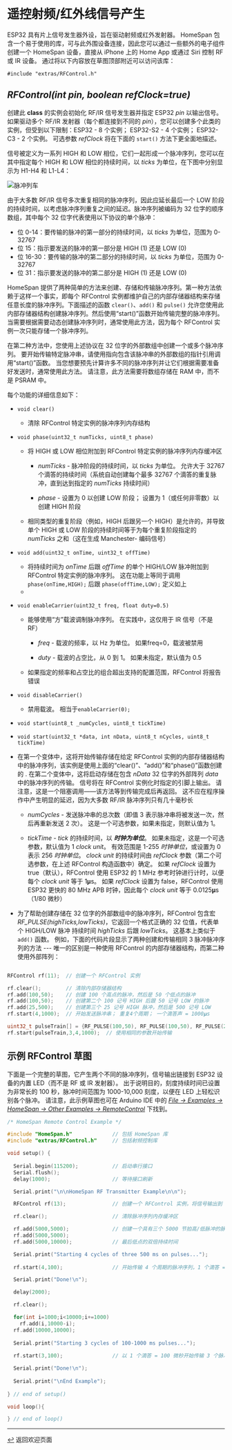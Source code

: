 # 遥控射频/红外线信号产生

ESP32 具有片上信号发生器外设，旨在驱动射频或红外发射器。 HomeSpan 包含一个易于使用的库，可与此外围设备连接，因此您可以通过一些额外的电子组件创建一个 HomeSpan 设备，直接从 iPhone 上的 Home App 或通过 Siri 控制 RF 或 IR 设备。 通过将以下内容放在草图顶部附近可以访问该库：

`#include "extras/RFControl.h"`

## *RFControl(int pin, boolean refClock=true)*

创建此 **class** 的实例会初始化 RF/IR 信号发生器并指定 ESP32 *pin* 以输出信号。 如果驱动多个 RF/IR 发射器（每个都连接到不同的 *pin*），您可以创建多个此类的实例，但受到以下限制：ESP32 - 8 个实例； ESP32-S2 - 4 个实例； ESP32-C3 - 2 个实例。 可选参数 *refClock* 将在下面的 `start()` 方法下更全面地描述。

信号被定义为一系列 HIGH 和 LOW 相位，它们一起形成一个脉冲序列，您可以在其中指定每个 HIGH 和 LOW 相位的持续时间，以 *ticks* 为单位，在下图中分别显示为 H1-H4 和 L1-L4：

![脉冲列车](images/pulseTrain.png)

由于大多数 RF/IR 信号多次重复相同的脉冲序列，因此应延长最后一个 LOW 阶段的持续时间，以考虑脉冲序列重复之间的延迟。脉冲序列被编码为 32 位字的顺序数组，其中每个 32 位字代表使用以下协议的单个脉冲：

  * 位 0-14：要传输的脉冲的第一部分的持续时间，以 *ticks* 为单位，范围为 0-32767
  * 位 15：指示要发送的脉冲的第一部分是 HIGH (1) 还是 LOW (0)
  * 位 16-30：要传输的脉冲的第二部分的持续时间，以 *ticks* 为单位，范围为 0-32767
  * 位 31：指示要发送的脉冲的第二部分是 HIGH (1) 还是 LOW (0)

HomeSpan 提供了两种简单的方法来创建、存储和传输脉冲序列。第一种方法依赖于这样一个事实，即每个 RFControl 实例都维护自己的内部存储器结构来存储任意长度的脉冲序列。下面描述的函数 `clear()`、`add()` 和 `pulse()` 允许您使用此内部存储器结构创建脉冲序列。然后使用“start()”函数开始传输完整的脉冲序列。当需要根据需要动态创建脉冲序列时，通常使用此方法，因为每个 RFControl 实例一次只能存储一个脉冲序列。

在第二种方法中，您使用上述协议在 32 位字的外部数组中创建一个或多个脉冲序列。 要开始传输特定脉冲串，请使用指向包含该脉冲串的外部数组的指针引用调用“start()”函数。 当您想要预先计算许多不同的脉冲序列并让它们根据需要准备好发送时，通常使用此方法。 请注意，此方法需要将数组存储在 RAM 中，而不是 PSRAM 中。

每个功能的详细信息如下：

* `void clear()`

  * 清除 RFControl 特定实例的脉冲序列内存结构

* `void phase(uint32_t numTicks, uint8_t phase)`

  * 将 HIGH 或 LOW 相位附加到 RFControl 特定实例的脉冲序列内存缓冲区

    * *numTicks* - 脉冲阶段的持续时间，以 *ticks* 为单位。 允许大于 32767 个滴答的持续时间（系统自动创建每个最多 32767 个滴答的重复脉冲，直到达到指定的 *numTicks* 持续时间）
    
    * *phase* - 设置为 0 以创建 LOW 阶段； 设置为 1（或任何非零数）以创建 HIGH 阶段
    
  * 相同类型的重复阶段（例如，HIGH 后跟另一个 HIGH）是允许的，并导致单个 HIGH 或 LOW 阶段的持续时间等于为每个重复阶段指定的 *numTicks* 之和（这在生成 Manchester- 编码信号）

* `void add(uint32_t onTime, uint32_t offTime)`

  * 将持续时间为 *onTime* 后跟 *offTime* 的单个 HIGH/LOW 脉冲附加到 RFControl 特定实例的脉冲序列。 这在功能上等同于调用 `phase(onTime,HIGH);` 后跟 `phase(offTime,LOW);` 定义如上
  * 
* `void enableCarrier(uint32_t freq, float duty=0.5)`

  * 能够使用“方”载波调制脉冲序列。 在实践中，这仅用于 IR 信号（不是 RF）
  
    * *freq* - 载波的频率，以 Hz 为单位。 如果freq=0，载波被禁用
    
    * *duty* - 载波的占空比，从 0 到 1。 如果未指定，默认值为 0.5

  * 如果指定的频率和占空比的组合超出支持的配置范围，RFControl 将报告错误

* `void disableCarrier()`

  * 禁用载波。 相当于`enableCarrier(0);`

* `void start(uint8_t _numCycles, uint8_t tickTime)`
* `void start(uint32_t *data, int nData, uint8_t nCycles, uint8_t tickTime)`

 * 在第一个变体中，这将开始传输存储在给定 RFControl 实例的内部存储器结构中的脉冲序列，该实例是使用上面的“clear()”、“add()”和“phase()”函数创建的 . 在第二个变体中，这将启动存储在包含 *nData* 32 位字的外部阵列 *data* 中的脉冲序列的传输。 信号将在 RFControl 实例化时指定的引脚上输出。 请注意，这是一个阻塞调用——该方法等到传输完成后再返回。 这不应在程序操作中产生明显的延迟，因为大多数 RF/IR 脉冲序列只有几十毫秒长
 
   * *numCycles* - 发送脉冲串的总次数（即值 3 表示脉冲串将被发送一次，然后再重新发送 2 次）。 这是一个可选参数，如果未指定，则默认值为 1。
   
   * *tickTime* - *tick* 的持续时间，以 ***时钟为单位***。 如果未指定，这是一个可选参数，默认值为 1 *clock unit*。 有效范围是 1-255 *时钟单位*，或设置为 0 表示 256 *时钟单位*。 *clock unit* 的持续时间由 *refClock* 参数（第二个可选参数，在上述 RFControl 构造函数中）确定。 如果 *refClock* 设置为 true（默认），RFControl 使用 ESP32 的 1 MHz 参考时钟进行计时，以便每个 *clock unit* 等于 1𝛍s。 如果 *refClock* 设置为 false，RFControl 使用 ESP32 更快的 80 MHz APB 时钟，因此每个 *clock unit* 等于 0.0125𝛍s（1/80 微秒）
   
* 为了帮助创建存储在 32 位字的外部数组中的脉冲序列，RFControl 包含宏 *RF_PULSE(highTicks,lowTicks)*，它返回一个格式正确的 32 位值，代表单个 HIGH/LOW 脉冲 持续时间 *highTicks* 后跟 *lowTicks*。 这基本上类似于`add()` 函数。 例如，下面的代码片段显示了两种创建和传输相同 3 脉冲脉冲序列的方法 --- 唯一的区别是一种使用 RFControl 的内部存储器结构，而第二种使用外部阵列：

```C++

RFControl rf(11);  // 创建一个 RFControl 实例

rf.clear();        // 清除内部存储器结构
rf.add(100,50);    // 创建 100 个高点的脉冲，然后是 50 个低点的脉冲
rf.add(100,50);    // 创建第二个 100 记号 HIGH 后跟 50 记号 LOW 的脉冲
rf.add(25,500);    // 创建第三个 25 记号 HIGH 脉冲，然后是 500 记号 LOW
rf.start(4,1000);  // 开始发送脉冲串； 重复4个周期； 一个滴答声 = 1000𝛍s

uint32_t pulseTrain[] = {RF_PULSE(100,50), RF_PULSE(100,50), RF_PULSE(25,500)};    // 在外部阵列中创建相同的脉冲序列
rf.start(pulseTrain,3,4,1000);  // 使用相同的参数开始传输
```

## 示例 RFControl 草图

下面是一个完整的草图，它产生两个不同的脉冲序列，信号输出链接到 ESP32 设备的内置 LED（而不是 RF 或 IR 发射器）。 出于说明目的，刻度持续时间已设置为非常长的 100 秒，脉冲时间范围为 1000-10,000 刻度，以便在 LED 上轻松识别各个脉冲。 请注意，此示例草图也可在 Arduino IDE 中的 [*File → Examples → HomeSpan → Other Examples → RemoteControl*](../Other%20Examples/RemoteControl) 下找到。

```C++
/* HomeSpan Remote Control Example */

#include "HomeSpan.h"             // 包括 HomeSpan 库
#include "extras/RFControl.h"     // 包括射频控制库

void setup() {     
 
  Serial.begin(115200);           // 启动串行接口
  Serial.flush();
  delay(1000);                    // 等待接口刷新

  Serial.print("\n\nHomeSpan RF Transmitter Example\n\n");

  RFControl rf(13);               // 创建一个 RFControl 实例，将信号输出到 ESP32 上的引脚 13

  rf.clear();                     // 清除脉冲序列内存缓冲区

  rf.add(5000,5000);              // 创建一个具有三个 5000 节拍高/低脉冲的脉冲序列
  rf.add(5000,5000);
  rf.add(5000,10000);             // 最后低点的双倍持续时间

  Serial.print("Starting 4 cycles of three 500 ms on pulses...");
  
  rf.start(4,100);                // 开始传输 4 个周期的脉冲序列，1 个滴答 = 100 微秒

  Serial.print("Done!\n");

  delay(2000);

  rf.clear();

  for(int i=1000;i<10000;i+=1000)
    rf.add(i,10000-i);
  rf.add(10000,10000);
  
  Serial.print("Starting 3 cycles of 100-1000 ms pulses...");
  
  rf.start(3,100);                // 以 1 个滴答 = 100 微秒开始传输 3 个脉冲序列周期

  Serial.print("Done!\n");
  
  Serial.print("\nEnd Example");
  
} // end of setup()

void loop(){

} // end of loop()
```

---

[↩️](README.md) 返回欢迎页面
